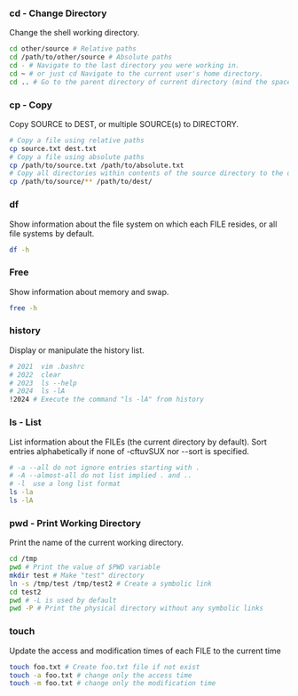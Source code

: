 
### cd - Change Directory

Change the shell working directory.

```bash
cd other/source # Relative paths
cd /path/to/other/source # Absolute paths
cd - # Navigate to the last directory you were working in.
cd ~ # or just cd Navigate to the current user's home directory.
cd .. # Go to the parent directory of current directory (mind the space between cd and .. )
```

### cp - Copy

Copy SOURCE to DEST, or multiple SOURCE(s) to DIRECTORY.

```bash
# Copy a file using relative paths
cp source.txt dest.txt
# Copy a file using absolute paths
cp /path/to/source.txt /path/to/absolute.txt
# Copy all directories within contents of the source directory to the dest directory
cp /path/to/source/** /path/to/dest/
```

### df

Show information about the file system on which each FILE resides, or all file systems by default.

```bash
df -h
```

### Free

Show information about memory and swap.

```bash
free -h
```

### history

Display or manipulate the history list.

```bash
# 2021  vim .bashrc
# 2022  clear
# 2023  ls --help
# 2024  ls -lA
!2024 # Execute the command "ls -lA" from history
```

### ls - List

List information about the FILEs (the current directory by default).
Sort entries alphabetically if none of -cftuvSUX nor --sort is specified.

```bash
# -a --all do not ignore entries starting with .
# -A --almost-all do not list implied . and ..
# -l  use a long list format
ls -la
ls -lA
```

### pwd - Print Working Directory

Print the name of the current working directory.

```bash
cd /tmp
pwd # Print the value of $PWD variable
mkdir test # Make "test" directory
ln -s /tmp/test /tmp/test2 # Create a symbolic link
cd test2
pwd # -L is used by default
pwd -P # Print the physical directory without any symbolic links
```

### touch

Update the access and modification times of each FILE to the current time

```bash
touch foo.txt # Create foo.txt file if not exist
touch -a foo.txt # change only the access time
touch -m foo.txt # change only the modification time
```
